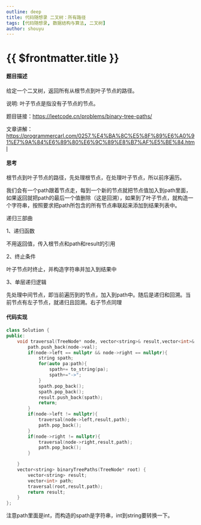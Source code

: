 ```yaml
---
outline: deep
title: 代码随想录 二叉树：所有路径
tags: [代码随想录, 数据结构与算法, 二叉树]
author: shouyu
---
```


# {{ $frontmatter.title }}

#### 题目描述

给定一个二叉树，返回所有从根节点到叶子节点的路径。

说明: 叶子节点是指没有子节点的节点。

题目链接：https://leetcode.cn/problems/binary-tree-paths/

文章讲解：https://programmercarl.com/0257.%E4%BA%8C%E5%8F%89%E6%A0%91%E7%9A%84%E6%89%80%E6%9C%89%E8%B7%AF%E5%BE%84.html

#### 思考

根节点到叶子节点的路径，先处理根节点，在处理叶子节点，所以前序遍历。

我们会有一个path跟着节点走，每到一个新的节点就把节点值加入到path里面，如果返回就把path的最后一个值删除（这是回溯），如果到了叶子节点，就构造一个字符串，按照要求把path所包含的所有节点串联起来添加到结果列表中。



递归三部曲

1、递归函数

不用返回值，传入根节点和path和result的引用

2、终止条件

叶子节点时终止，并构造字符串并加入到结果中

3、单层递归逻辑

先处理中间节点，即当前遍历到的节点，加入到path中。随后是递归和回溯。当前节点有左子节点，就递归且回溯。右子节点同理

#### 代码实现

```C++
class Solution {
public:
    void traversal(TreeNode* node, vector<string>& result,vector<int>& path){
        path.push_back(node->val);
        if(node->left == nullptr && node->right == nullptr){
            string spath;
            for(auto pa:path){
                spath+= to_string(pa);
                spath+="->";
            }
            spath.pop_back();
            spath.pop_back();
            result.push_back(spath);
            return;
        }
        if(node->left != nullptr){
            traversal(node->left,result,path);
            path.pop_back();
        }
        if(node->right != nullptr){
            traversal(node->right,result,path);
            path.pop_back();
        }

    }
    vector<string> binaryTreePaths(TreeNode* root) {
        vector<string> result;
        vector<int> path;
        traversal(root,result,path);
        return result;
    }
};
```

注意path里面是int，而构造的spath是字符串，int到string要转换一下。